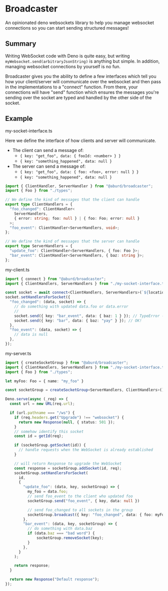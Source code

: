 # Broadcaster

An opinionated deno websockets library to help you manage websocket connections so you can start sending structured messages!

## Summary

Writing WebSocket code with Deno is quite easy, but writing `myWebsocket.send(arbitraryJsonString)` is anything but simple. In addition, managing websocket connections by yourself is no fun. 

Broadcaster gives you the ability to define a few interfaces which tell you how your client/server will communicate over the websocket and then pass in the implementations to a "connect" function. From there, your connections will have "send" function which ensures the messages you're sending over the socket are typed and handled by the other side of the socket.

## Example

my-socket-interface.ts

Here we define the interface of how clients and server will communicate.

- The client can send a message of:
  - `{ key: "get_foo", data: { fooId: <number> } }`
  - `{ key: "something_happened", data: null }`
- The server can send a message of:
  - `{ key: "get_foo", data: { foo: <foo>, error: null } }`
  - `{ key: "something_happened", data: null }`

```ts
import { ClientHandler, ServerHandler } from "@aburd/broadcaster";
import { Foo } from "./types";

// We define the kind of messages that the client can handle
export type ClientHandlers = {
  "foo_changed": ClientHandler<
    ServerHandlers,
    { error: string; foo: null } | { foo: Foo; error: null }
  >;
  "foo_event": ClientHandler<ServerHandlers, void>;
};

// We define the kind of messages that the server can handle
export type ServerHandlers = {
  "update_foo": ClientHandler<ServerHandlers, { foo: Foo }>;
  "bar_event": ClientHandler<ServerHandlers, { baz: string }>;
};
```

my-client.ts

```ts
import { connect } from "@aburd/broadcaster";
import { ClientHandlers, ServerHandlers } from "./my-socket-interface.ts";

const socket = await connect<ClientHandlers, ServerHandlers>(`${location.origin}/api/ws`);
socket.setHandlersForSocket({
  "foo_changed": (data, socket) => {
    // do something with updated data.foo or data.error
    //
    socket.send({ key: "bar_event", data: { baz: 1 } }); // TypeError - baz needs to be a string
    socket.send({ key: "bar", data: { baz: "yay" } }); // OK!
  },
  "foo_event": (data, socket) => {
    // data is null
  },
});
```

my-server.ts

```ts
import { createSocketGroup } from "@aburd/broadcaster";
import { ClientHandlers, ServerHandlers } from "./my-socket-interface.ts";
import { Foo } from "./types";

let myFoo: Foo = { name: "my_foo" }

const socketGroup = createSocketGroup<ServerHandlers, ClientHandlers>()

Deno.serve(async (_req) => {
  const url = new URL(req.url);

  if (url.pathname === "/ws") {
    if (req.headers.get("Upgrade") !== "websocket") {
      return new Response(null, { status: 501 });
    }
    // somehow identify this socket
    const id = getId(req);

    if (socketGroup.getSocket(id)) {
      // handle requests when the WebSocket is already established
    }

    // will return Response to upgrade the WebSocket
    const response = socketGroup.addSocket(id, req);
    socketGroup.setHandlersForSocket(
      id,
      {
        "update_foo": (data, key, socketGroup) => {
          my_foo = data.foo;
          // send foo_event to the client who updated foo
          socketGroup.send("foo_event", { key, data: null })

          // send foo_changed to all sockets in the group
          socketGroup.broadcast({ key: "foo_changed", data: { foo: myFoo } }); // TypeError - baz needs to be a string
        },
        "bar_event": (data, key, socketGroup) => {
          // do something with data.baz
          if (data.baz === "bad word") {
              socketGroup.removeSocket(key);
          }
        },
      }
    );

    return response;
  }

  return new Response("Default response");
});
```
